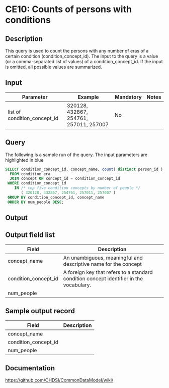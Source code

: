 # CE10: Counts of persons with conditions

## Description
This query is used to count the persons with any number of eras of a certain condition (condition_concept_id). The input to the query is a value (or a comma-separated list of values) of a condition_concept_id. If the input is omitted, all possible values are summarized.
## Input

|  Parameter |  Example |  Mandatory |  Notes |
| --- | --- | --- | --- |
| list of condition_concept_id | 320128, 432867, 254761, 257011, 257007 | No |   |

## Query
The following is a sample run of the query. The input parameters are highlighted in  blue

```sql
SELECT condition_concept_id, concept_name, count( distinct person_id ) num_people
  FROM condition_era
  JOIN concept ON concept_id = condition_concept_id
 WHERE condition_concept_id 
    IN /* top five condition concepts by number of people */
       ( 320128, 432867, 254761, 257011, 257007 )
 GROUP BY condition_concept_id, concept_name
 ORDER BY num_people DESC;
```

## Output

## Output field list

|  Field |  Description |
| --- | --- |
| concept_name | An unambiguous, meaningful and descriptive name for the concept |
| condition_concept_id | A foreign key that refers to a standard condition concept identifier in the vocabulary. |
| num_people |   |

## Sample output record

|  Field |  Description |
| --- | --- |
| concept_name |   |
| condition_concept_id |   |
| num_people |   |

## Documentation
https://github.com/OHDSI/CommonDataModel/wiki/
